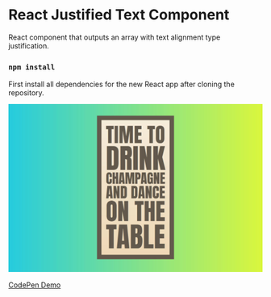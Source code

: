# React Justified Text Component

React component that outputs an array with text alignment type justification.

### `npm install`

First install all dependencies for the new React app after cloning the repository.

![Screenshot](./screenshot.jpg)

[CodePen Demo](https://codepen.io/tuedodev/pen/KKNrNWr)
